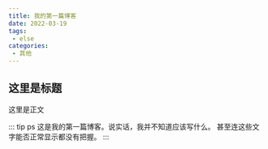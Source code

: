 ```yaml
---
title: 我的第一篇博客
date: 2022-03-19
tags:
 - else
categories:
 - 其他
---
```


## 这里是标题

这里是正文

::: tip ps
这是我的第一篇博客。说实话，我并不知道应该写什么。
甚至连这些文字能否正常显示都没有把握。
:::